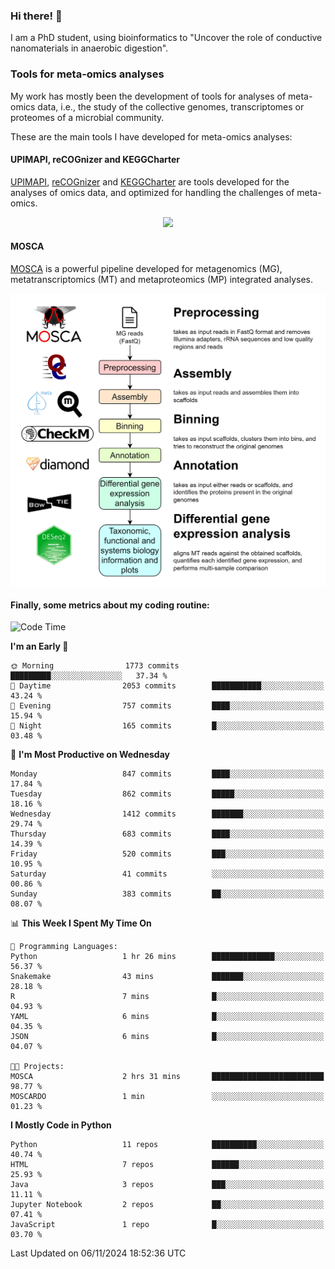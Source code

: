 ### Hi there! 👋

I am a PhD student, using bioinformatics to "Uncover the role of conductive nanomaterials in anaerobic digestion".

### Tools for meta-omics analyses

My work has mostly been the development of tools for analyses of meta-omics data, i.e., the study of the collective genomes, transcriptomes or proteomes of a microbial community.

These are the main tools I have developed for meta-omics analyses:

#### UPIMAPI, reCOGnizer and KEGGCharter

[UPIMAPI](https://github.com/iquasere/UPIMAPI), [reCOGnizer](https://github.com/iquasere/reCOGnizer) and [KEGGCharter](https://github.com/iquasere/KEGGCharter) are tools developed for the analyses of omics data, and optimized for handling the challenges of meta-omics.

<p align="center">
    <img src="assets/annotation_paper.png">
</p>

#### MOSCA

[MOSCA](https://github.com/iquasere/MOSCA) is a powerful pipeline developed for metagenomics (MG), metatranscriptomics (MT) and metaproteomics (MP) integrated analyses.

<p align="center">
    <img src="assets/mosca_workflow.png" align="center" width="700">
</p>


#### Finally, some metrics about my coding routine:

<!--START_SECTION:waka-->
![Code Time](http://img.shields.io/badge/Code%20Time-874%20hrs%2039%20mins-blue)

**I'm an Early 🐤** 

```text
🌞 Morning                1773 commits        █████████░░░░░░░░░░░░░░░░   37.34 % 
🌆 Daytime                2053 commits        ███████████░░░░░░░░░░░░░░   43.24 % 
🌃 Evening                757 commits         ████░░░░░░░░░░░░░░░░░░░░░   15.94 % 
🌙 Night                  165 commits         █░░░░░░░░░░░░░░░░░░░░░░░░   03.48 % 
```
📅 **I'm Most Productive on Wednesday** 

```text
Monday                   847 commits         ████░░░░░░░░░░░░░░░░░░░░░   17.84 % 
Tuesday                  862 commits         █████░░░░░░░░░░░░░░░░░░░░   18.16 % 
Wednesday                1412 commits        ███████░░░░░░░░░░░░░░░░░░   29.74 % 
Thursday                 683 commits         ████░░░░░░░░░░░░░░░░░░░░░   14.39 % 
Friday                   520 commits         ███░░░░░░░░░░░░░░░░░░░░░░   10.95 % 
Saturday                 41 commits          ░░░░░░░░░░░░░░░░░░░░░░░░░   00.86 % 
Sunday                   383 commits         ██░░░░░░░░░░░░░░░░░░░░░░░   08.07 % 
```


📊 **This Week I Spent My Time On** 

```text
💬 Programming Languages: 
Python                   1 hr 26 mins        ██████████████░░░░░░░░░░░   56.37 % 
Snakemake                43 mins             ███████░░░░░░░░░░░░░░░░░░   28.18 % 
R                        7 mins              █░░░░░░░░░░░░░░░░░░░░░░░░   04.93 % 
YAML                     6 mins              █░░░░░░░░░░░░░░░░░░░░░░░░   04.35 % 
JSON                     6 mins              █░░░░░░░░░░░░░░░░░░░░░░░░   04.07 % 

🐱‍💻 Projects: 
MOSCA                    2 hrs 31 mins       █████████████████████████   98.77 % 
MOSCARDO                 1 min               ░░░░░░░░░░░░░░░░░░░░░░░░░   01.23 % 
```

**I Mostly Code in Python** 

```text
Python                   11 repos            ██████████░░░░░░░░░░░░░░░   40.74 % 
HTML                     7 repos             ██████░░░░░░░░░░░░░░░░░░░   25.93 % 
Java                     3 repos             ███░░░░░░░░░░░░░░░░░░░░░░   11.11 % 
Jupyter Notebook         2 repos             ██░░░░░░░░░░░░░░░░░░░░░░░   07.41 % 
JavaScript               1 repo              █░░░░░░░░░░░░░░░░░░░░░░░░   03.70 % 
```




 Last Updated on 06/11/2024 18:52:36 UTC
<!--END_SECTION:waka-->
